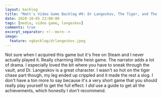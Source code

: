 ```yaml
---
layout: backlog
title: "Matt's Video Game Backlog #9: Dr Langeskov, The Tiger, and The Terribly Cursed Emerald - A Whirlwind Heist"
date: 2020-10-05 23:00:00
tags: [media, video game, langeskov]
comments: true
excerpt_separator: <!--more-->
image:
  feature: vgbacklog/drlangeskov.jpeg
---
```


Not sure when I acquired this game but it's free on Steam and I never actually played it. Really charming little heist game. The narrator adds a lot of drama. I especially loved the bit where you have to sneak through the vault, and Dr. Langeskov is a great character. I wasn't so hot on the tiger chase part though, my leg ended up crippled and it made the rest a slog. I don't have a ton more to say because it's a very short game that you should really play yourself to get the full effect. I _did_ use a guide to get all the achievements, which honestly I don't recommend.
